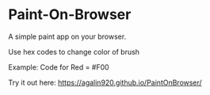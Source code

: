 # Paint-On-Browser
A simple paint app on your browser.

Use hex codes to change color of brush

Example:
  Code for Red = #F00

Try it out here: https://agalin920.github.io/PaintOnBrowser/
